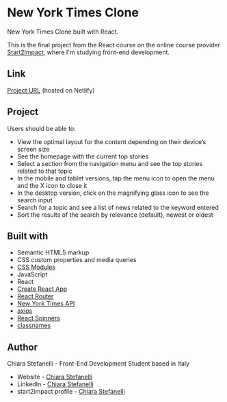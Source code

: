 # New York Times Clone

New York Times Clone built with React.

This is the final project from the React course on the online course provider [Start2Impact](https://www.start2impact.it/), where I'm studying front-end development.

## Link

[Project URL](https://new-york-times-clone-react.netlify.app/) (hosted on Netlify)

<!-- ## Screenshot

<img src="./screenshots/newyorktimes-clone-mobile-preview.png" alt="New York Times clone mobile preview" width="25%"> <img src="./screenshots/newyorktimes-clone-desktop-preview.png" alt="New York Times clone desktop preview" width="60%">
<img src="./screenshots/newyorktimes-clone-section-preview.png" alt="New York Times clone section preview" width="48%"> <img src="./screenshots/newyorktimes-clone-search-results-preview.png" alt="New York Times clone search results preview" width="48%"> -->

## Project

Users should be able to:

- View the optimal layout for the content depending on their device’s screen size
- See the homepage with the current top stories
- Select a section from the navigation menu and see the top stories related to that topic
- In the mobile and tablet versions, tap the menu icon to open the menu and the X icon to close it
- In the desktop version, click on the magnifying glass icon to see the search input
- Search for a topic and see a list of news related to the keyword entered
- Sort the results of the search by relevance (default), newest or oldest

## Built with

- Semantic HTML5 markup
- CSS custom properties and media queries
- [CSS Modules](https://github.com/css-modules/css-modules)
- JavaScript
- React
- [Create React App](https://create-react-app.dev/)
- [React Router](https://reactrouter.com/en/main)
- [New York Times API](https://developer.nytimes.com/)
- [axios](https://axios-http.com/)
- [React Spinners](https://www.npmjs.com/package/react-spinners)
- [classnames](https://www.npmjs.com/package/classnames)

## Author

Chiara Stefanelli - Front-End Development Student based in Italy

- Website - [Chiara Stefanelli](https://chiarastefanelli.netlify.app/)
- LinkedIn - [Chiara Stefanelli](https://www.linkedin.com/in/chiarastefanelli/?locale=en_US)
- start2impact profile - [Chiara Stefanelli](https://talent.start2impact.it/profile/chiara-stefanelli-13)
